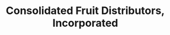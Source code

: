 ---
title: "Consolidated Fruit Distributors, Incorporated"
url: /alpena/consolidated-fruit-distributors-incorporated/
shop: wholesale
---